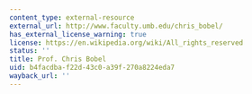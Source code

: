 ```yaml
---
content_type: external-resource
external_url: http://www.faculty.umb.edu/chris_bobel/
has_external_license_warning: true
license: https://en.wikipedia.org/wiki/All_rights_reserved
status: ''
title: Prof. Chris Bobel
uid: b4facdba-f22d-43c0-a39f-270a8224eda7
wayback_url: ''
---
```

